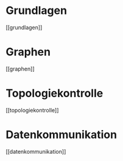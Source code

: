 # Grundlagen

[[grundlagen]]

# Graphen

[[graphen]]

# Topologiekontrolle

[[topologiekontrolle]]

# Datenkommunikation

[[datenkommunikation]]
